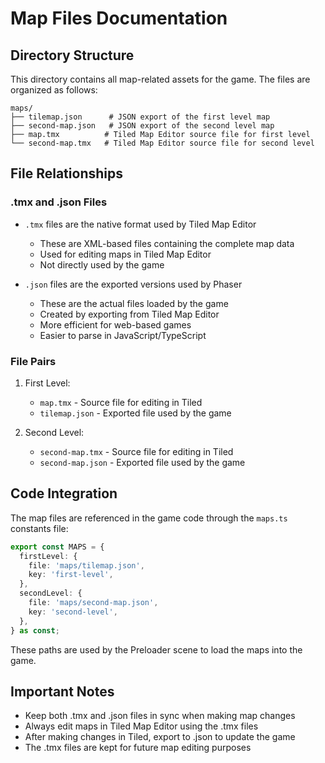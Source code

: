 # Map Files Documentation

## Directory Structure
This directory contains all map-related assets for the game. The files are organized as follows:

```
maps/
├── tilemap.json      # JSON export of the first level map
├── second-map.json   # JSON export of the second level map
├── map.tmx          # Tiled Map Editor source file for first level
└── second-map.tmx   # Tiled Map Editor source file for second level
```

## File Relationships

### .tmx and .json Files
- `.tmx` files are the native format used by Tiled Map Editor
  - These are XML-based files containing the complete map data
  - Used for editing maps in Tiled Map Editor
  - Not directly used by the game

- `.json` files are the exported versions used by Phaser
  - These are the actual files loaded by the game
  - Created by exporting from Tiled Map Editor
  - More efficient for web-based games
  - Easier to parse in JavaScript/TypeScript

### File Pairs
1. First Level:
   - `map.tmx` - Source file for editing in Tiled
   - `tilemap.json` - Exported file used by the game

2. Second Level:
   - `second-map.tmx` - Source file for editing in Tiled
   - `second-map.json` - Exported file used by the game

## Code Integration
The map files are referenced in the game code through the `maps.ts` constants file:

```typescript
export const MAPS = {
  firstLevel: {
    file: 'maps/tilemap.json',
    key: 'first-level',
  },
  secondLevel: {
    file: 'maps/second-map.json',
    key: 'second-level',
  },
} as const;
```

These paths are used by the Preloader scene to load the maps into the game.

## Important Notes
- Keep both .tmx and .json files in sync when making map changes
- Always edit maps in Tiled Map Editor using the .tmx files
- After making changes in Tiled, export to .json to update the game
- The .tmx files are kept for future map editing purposes 